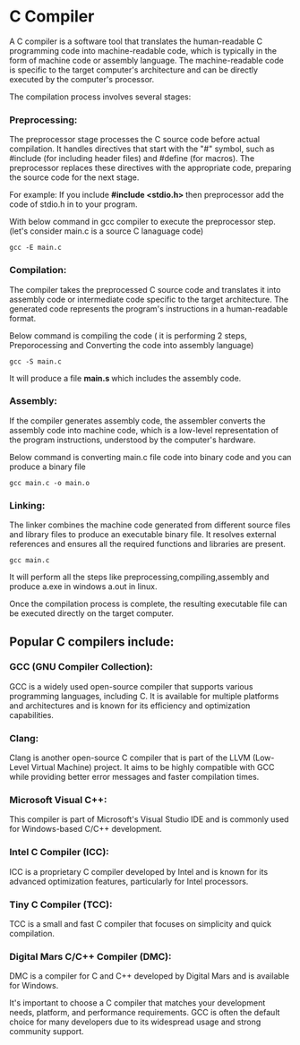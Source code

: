 # C Compiler
A C compiler is a software tool that translates the human-readable C programming code into machine-readable code, which is typically in the form of machine code or assembly language. The machine-readable code is specific to the target computer's architecture and can be directly executed by the computer's processor.

The compilation process involves several stages:

### Preprocessing:
The preprocessor stage processes the C source code before actual compilation. It handles directives that start with the "#" symbol, such as #include (for including header files) and #define (for macros). The preprocessor replaces these directives with the appropriate code, preparing the source code for the next stage.

For example: If you include <b> #include <stdio.h> </b> then preprocessor add the code of stdio.h in to your program.

With below command in gcc compiler to execute the preprocessor step. (let's consider main.c is a source C lanaguage code) 
```
gcc -E main.c
```
### Compilation: 
The compiler takes the preprocessed C source code and translates it into assembly code or intermediate code specific to the target architecture. The generated code represents the program's instructions in a human-readable format.

Below command is compiling the code ( it is performing 2 steps, Preporocessing and Converting the code into assembly language)
```
gcc -S main.c
```
It will produce a file <b> main.s </b> which includes the assembly code.

### Assembly:
If the compiler generates assembly code, the assembler converts the assembly code into machine code, which is a low-level representation of the program instructions, understood by the computer's hardware.

Below command is converting main.c file code into binary code and you can produce a binary file
```
gcc main.c -o main.o
```
### Linking:
The linker combines the machine code generated from different source files and library files to produce an executable binary file. It resolves external references and ensures all the required functions and libraries are present.

```
gcc main.c 
```
It will perform all the steps like preprocessing,compiling,assembly and produce a.exe in windows a.out in linux.

Once the compilation process is complete, the resulting executable file can be executed directly on the target computer.

## Popular C compilers include:

### GCC (GNU Compiler Collection):
GCC is a widely used open-source compiler that supports various programming languages, including C. It is available for multiple platforms and architectures and is known for its efficiency and optimization capabilities.
### Clang: 
Clang is another open-source C compiler that is part of the LLVM (Low-Level Virtual Machine) project. It aims to be highly compatible with GCC while providing better error messages and faster compilation times.
### Microsoft Visual C++: 
This compiler is part of Microsoft's Visual Studio IDE and is commonly used for Windows-based C/C++ development.
### Intel C Compiler (ICC):
ICC is a proprietary C compiler developed by Intel and is known for its advanced optimization features, particularly for Intel processors.
### Tiny C Compiler (TCC): 
TCC is a small and fast C compiler that focuses on simplicity and quick compilation.
### Digital Mars C/C++ Compiler (DMC):
DMC is a compiler for C and C++ developed by Digital Mars and is available for Windows.

It's important to choose a C compiler that matches your development needs, platform, and performance requirements. GCC is often the default choice for many developers due to its widespread usage and strong community support.
